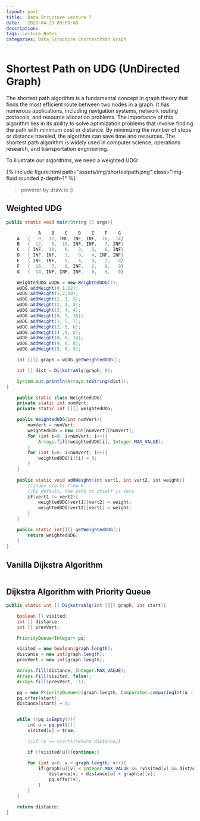 ```yaml
---
layout: post
title:  Data Structure Lecture 7
date:   2023-04-29 09:00:00
description: 
tags: Lecture_Notes 
categories: Data_Structure ShortestPath Graph
---
```


# Shortest Path on UDG (UnDirected Graph)

The shortest path algorithm is a fundamental concept in graph theory that finds the most efficient route between two nodes in a graph. It has numerous applications, including navigation systems, network routing protocols, and resource allocation problems. The importance of this algorithm lies in its ability to solve optimization problems that involve finding the path with minimum cost or distance. By minimizing the number of steps or distance traveled, the algorithm can save time and resources. The shortest path algorithm is widely used in computer science, operations research, and transportation engineering.

To illustrate our algorithms, we need a weighted UDG:

{% include figure.html path="assets/img/shortestpath.png" class="img-fluid rounded z-depth-1" %}

> powerer by draw.io :)

## Weighted UDG

```java
public static void main(String [] args){

            A    B    C    D    E    F    G
    A   {   0,  12, INF, INF, INF,  16,  14}
    B   {  12,   0,  10, INF, INF,   7, INF}
    C   { INF,  10,   0,   3,   5,   6, INF}
    D   { INF, INF,   3,   0,   4, INF, INF}
    E   { INF, INF,   5,   4,   0,   2,   8}
    F   {  16,   7,   6, INF,   2,   0,   9}
    G   {  14, INF, INF, INF,   8,   9,   0}

    WeightedUDG wUDG = new WeightedUDG(7);
    wUDG.addWeight(0,1,12);
    wUDG.addWeight(1,2,10);
    wUDG.addWeight(2, 3, 3);
    wUDG.addWeight(2, 4, 5);
    wUDG.addWeight(3, 4, 4);
    wUDG.addWeight(0, 5, 16);
    wUDG.addWeight(1, 5, 7);
    wUDG.addWeight(2, 5, 6);
    wUDG.addWeight(4 ,5, 2);
    wUDG.addWeight(0, 6, 14);
    wUDG.addWeight(4, 6, 8);
    wUDG.addWeight(5, 6, 9);

    int [][] graph = wUDG.getWeightedUDG();

    int [] dist = DijkstraAlg(graph, 0);

    System.out.println(Arrays.toString(dist));
}

    public static class WeightedUDG{
    private static int numVert;
    private static int [][] weightedUDG;

    public WeightedUDG(int numVert){
        numVert = numVert;
        weightedUDG = new int[numVert][numVert];
        for (int i=0; i<numVert; i++){
            Arrays.fill(weightedUDG[i], Integer.MAX_VALUE);
        }
        for (int i=0; i<numVert; i++){
            weightedUDG[i][i] = 0;
        }
    }

    public static void addWeight(int vert1, int vert2, int weight){
        //index starts from 0
        //by default, the path to itself is zero
        if(vert1 != vert2){
            weightedUDG[vert1][vert2] = weight;
            weightedUDG[vert2][vert1] = weight;
        }
    }

    public static int[][] getWeightedUDG(){
        return weightedUDG;
    }
}
```

## Vanilla Dijkstra Algorithm

```java

```

## Dijkstra Algorithm with Priority Queue

```java
public static int [] DijkstraAlg(int [][] graph, int start){

    boolean [] visited;
    int [] distance;
    int [] prevVert;

    PriorityQueue<Integer> pq;

    visited = new boolean[graph.length];
    distance = new int[graph.length];
    prevVert = new int[graph.length];

    Arrays.fill(distance, Integer.MAX_VALUE);
    Arrays.fill(visited, false);
    Arrays.fill(prevVert, -1);

    pq = new PriorityQueue<>(graph.length, Comparator.comparingInt(a -> distance[a]));
    pq.offer(start);
    distance[start] = 0;


    while (!pq.isEmpty()){
        int u = pq.poll();
        visited[u] = true;

        //if (v == start){return distance;}

        if (!visited[u]){continue;}

        for (int v=0; v < graph.length; v++){
            if(graph[u][v] < Integer.MAX_VALUE && !visited[v] && distance[v] > distance[u] + graph[u][v] ){
                distance[v] = distance[u] + graph[u][v];
                pq.offer(v);
            }
        }
    }

    return distance;
}
```
